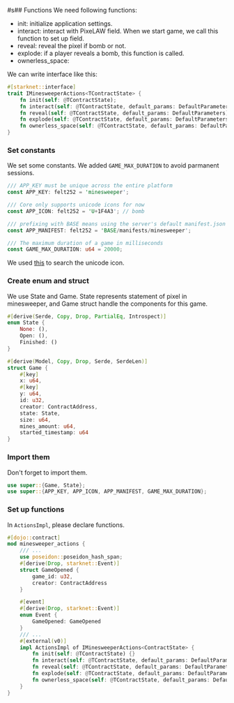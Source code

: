 #s## Functions
We need following functions:
- init: initialize application settings.
- interact: interact with PixeLAW field. When we start game, we call this function to set up field.
- reveal: reveal the pixel if bomb or not.
- explode: if a player reveals a bomb, this function is called.
- ownerless_space: 

We can write interface like this:
```rust
#[starknet::interface]
trait IMinesweeperActions<TContractState> {
    fn init(self: @TContractState);
    fn interact(self: @TContractState, default_params: DefaultParameters, size: u64, mines_amount: u64);
    fn reveal(self: @TContractState, default_params: DefaultParameters);
    fn explode(self: @TContractState, default_params: DefaultParameters);
    fn ownerless_space(self: @TContractState, default_params: DefaultParameters, size: u64) -> bool;
}
```

### Set constants
We set some constants. We added `GAME_MAX_DURATION` to avoid parmanent sessions.
```rust
/// APP_KEY must be unique across the entire platform
const APP_KEY: felt252 = 'minesweeper';

/// Core only supports unicode icons for now
const APP_ICON: felt252 = 'U+1F4A3'; // bomb

/// prefixing with BASE means using the server's default manifest.json handler
const APP_MANIFEST: felt252 = 'BASE/manifests/minesweeper';

/// The maximum duration of a game in milliseconds
const GAME_MAX_DURATION: u64 = 20000;
```

We used [this](http://xahlee.info/comp/unicode_index.html?q=bom) to search the unicode icon.

### Create enum and struct

We use State and Game. State represents statement of pixel in minesweeper, and Game struct handle the components for this game.

```rust
#[derive(Serde, Copy, Drop, PartialEq, Introspect)]
enum State {
    None: (),
    Open: (),
    Finished: ()
}

#[derive(Model, Copy, Drop, Serde, SerdeLen)]
struct Game {
    #[key]
    x: u64,
    #[key]
    y: u64,
    id: u32,
    creator: ContractAddress,
    state: State,
    size: u64,
    mines_amount: u64,
    started_timestamp: u64
}  
```

### Import them
Don't forget to import them.
```rust
use super::{Game, State};
use super::{APP_KEY, APP_ICON, APP_MANIFEST, GAME_MAX_DURATION};
```

### Set up functions
In `ActionsImpl`, please declare functions.
```rust
#[dojo::contract]
mod minesweeper_actions {
    /// ...
    use poseidon::poseidon_hash_span;
    #[derive(Drop, starknet::Event)]
    struct GameOpened {
        game_id: u32,
        creator: ContractAddress
    }

    #[event]
    #[derive(Drop, starknet::Event)]
    enum Event {
        GameOpened: GameOpened
    }
    /// ...
    #[external(v0)]
    impl ActionsImpl of IMinesweeperActions<ContractState> {
        fn init(self: @TContractState) {}
        fn interact(self: @TContractState, default_params: DefaultParameters, size: u64, mines_amount: u64) {}
        fn reveal(self: @TContractState, default_params: DefaultParameters) {}
        fn explode(self: @TContractState, default_params: DefaultParameters) {}
        fn ownerless_space(self: @TContractState, default_params: DefaultParameters, size: u64) -> bool {}
    }
}
```